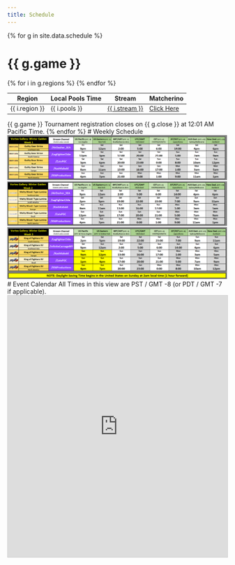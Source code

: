 ```yaml
---
title: Schedule
---
```

{% for g in site.data.schedule %}
# {{ g.game }}
<div class="table-container">
    <table class="table is-fullwidth has-background-black-bis has-text-white is-narrow">
        <thead>
            <tr>
                <th class="has-text-white">Region</th>
                <th class="has-text-white">Local Pools Time</th>
                <th class="has-text-white">Stream</th>
                <th class="has-text-white">Matcherino</th>
            </tr>
        </thead>
        <tbody>
            {% for i in g.regions %}
            <tr>
                <td>{{ i.region }}</td>
                <td>{{ i.pools }}</td>
                <td><a href="https://twitch.tv/{{ i.stream }}">{{ i.stream }}</a></td>
                <td><a href="{{ i.matcherino }}">Click Here</a></td>
            </tr>
            {% endfor %}
        </tbody>
    </table>
</div>
{{ g.game }} Tournament registration closes on {{ g.close }} at 12:01 AM Pacific Time.
{% endfor %}
# Weekly Schedule
<a href="/img/schedule_ggst.png" data-lightbox="schedule_ggst.png" data-title="GGST Schedule">
    <img class="image" src="/img/schedule_ggst.png">
</a>

<a href="/img/schedule_mbtl.png" data-lightbox="schedule_mbtl.png" data-title="MBTL Schedule">
    <img class="image" src="/img/schedule_mbtl.png">
</a>
<a href="/img/schedule_kofxv.png" data-lightbox="schedule_kofxv.png" data-title="KOFXV Schedule">
    <img class="image" src="/img/schedule_kofxv.png">
</a>
# Event Calendar
All Times in this view are PST / GMT -8 (or PDT / GMT -7 if applicable).
<iframe class="airtable-embed" src="https://airtable.com/embed/shryJOw5l5nCI1gtS?backgroundColor=cyan" frameborder="0" onmousewheel="" width="100%" height="600" style="background: transparent; border: 1px solid #ccc;"></iframe>